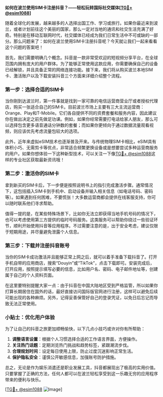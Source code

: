 **如何在波兰使用SIM卡注册抖音？——轻松玩转国际社交媒体[[TG💪+ @esim1088](https://t.me/s/esim1088)]**

随着全球化的发展，越来越多的人选择出国工作、学习或旅行。如果你最近来到波兰，或者计划前往这个美丽的国家，那么一定对当地的通讯和社交生活充满了好奇。特别是在移动互联网时代，社交媒体已经成为我们日常生活中不可或缺的一部分。那么问题来了：如何在波兰使用SIM卡注册抖音呢？今天就让我们一起来看看这个问题的答案吧！

首先，我们需要明确几个概念。抖音是一款非常受欢迎的短视频分享平台，在全球范围内拥有庞大的用户群体。为了能够正常使用这款应用，你需要确保自己的设备已经解锁，并且具备正常的网络连接功能。接下来，我们将从购买波兰本地SIM卡、激活账户以及下载安装抖音三个方面来详细介绍整个流程。

### 第一步：选择合适的SIM卡

当你刚到达波兰时，第一件事就是找到一家可靠的电信运营商营业厅或者授权代理店，购买一张适合自己的SIM卡。目前波兰市场上主要有三大主流运营商：Orange、Play和T-Mobile。它们各自提供不同的资费套餐和服务内容，因此建议你在做出决定之前先做足功课。例如，如果你经常需要打电话给家人朋友，那么可以选择包含更多语音通话分钟数的套餐；而如果你更倾向于通过数据流量观看视频，则应该优先考虑流量包较大的选项。

此外，近年来虚拟eSIM技术也逐渐普及开来。与传统物理SIM卡相比，eSIM具有体积小巧、无需剪卡等优点，非常适合频繁更换设备或是想要尝试多种运营商服务的用户。如果你想体验一下这种新型技术，可以关注一下像[TG💪+ @esim1088](https://t.me/s/esim1088)这样的专业社区获取最新资讯哦！

### 第二步：激活你的SIM卡

拿到新买的SIM卡后，下一步便是按照说明书上的指引完成激活步骤。通常情况下，这包括插入SIM卡到手机中、启动设备并输入相关信息（如电话号码、密码等）。如果遇到任何困难，不要慌张！大多数运营商都会提供在线客服支持，你可以随时联系他们寻求帮助。

值得一提的是，在某些特殊场景下，比如你无法立即获得当地手机号码的情况下，也可以考虑使用第三方提供的临时号码服务。这类服务可以帮助你绕过一些验证环节，顺利开始使用抖音等应用程序。不过需要注意的是，出于安全考虑，建议仅限于短期用途，并尽量避免泄露个人信息。

### 第三步：下载并注册抖音账号

当你的SIM卡成功激活并且能够正常上网之后，就可以着手准备下载抖音了。打开手机自带的应用商店，搜索“Douyin”或“TikTok”，点击下载即可。安装完成后，打开应用，按照提示填写必要的信息，比如用户名、密码、电子邮件地址等，创建属于自己的个人资料页面。

在这里要特别提醒大家一点：由于抖音在中国大陆地区受到严格监管，所以如果你打算长期居住在国外的话，最好直接访问国际版官网进行注册，这样可以避免后续可能出现的各种麻烦。另外，记得妥善保管好自己的登录凭证，以免日后忘记而导致无法正常使用。

### 小贴士：优化用户体验

为了让自己的抖音之旅更加顺畅愉快，以下几点小技巧或许对你有所帮助：

1. **调整语言设置**：根据个人习惯选择合适的工作语言界面，方便操作。
2. **关注热门话题**：定期浏览热门挑战和趋势标签，紧跟潮流步伐。
3. **合理规划时间**：设定每日使用上限，防止过度沉迷影响正常生活。
4. **保护隐私安全**：谨慎公开敏感信息，加强账号防护措施。

总之，无论是作为娱乐消遣还是职业发展工具，抖音都展现出了极高的实用价值。只要掌握了正确的方法，任何人都可以在波兰轻松享受到这一乐趣无穷的应用程序带来的便利与快乐。

[[TG💪+ @esim1088](https://t.me/s/esim1088) ![Image](https://i.postimg.cc/4NQfJmqS/Snipaste-2025-05-13-00-14-12.png)]
